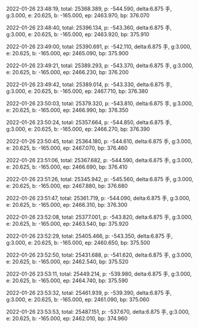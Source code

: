 2022-01-26 23:48:19, total: 25368.389, p: -544.590, delta:6.875 手, g:3.000, e: 20.625, b: -165.000, ep: 2463.970, bp: 376.070

2022-01-26 23:48:40, total: 25396.134, p: -543.360, delta:6.875 手, g:3.000, e: 20.625, b: -165.000, ep: 2463.920, bp: 375.910

2022-01-26 23:49:00, total: 25390.691, p: -542.110, delta:6.875 手, g:3.000, e: 20.625, b: -165.000, ep: 2465.090, bp: 375.900

2022-01-26 23:49:21, total: 25389.293, p: -543.370, delta:6.875 手, g:3.000, e: 20.625, b: -165.000, ep: 2466.230, bp: 376.200

2022-01-26 23:49:42, total: 25389.014, p: -543.330, delta:6.875 手, g:3.000, e: 20.625, b: -165.000, ep: 2467.710, bp: 376.380

2022-01-26 23:50:03, total: 25379.320, p: -543.810, delta:6.875 手, g:3.000, e: 20.625, b: -165.000, ep: 2466.990, bp: 376.350

2022-01-26 23:50:24, total: 25357.664, p: -544.850, delta:6.875 手, g:3.000, e: 20.625, b: -165.000, ep: 2466.270, bp: 376.390

2022-01-26 23:50:45, total: 25364.180, p: -544.610, delta:6.875 手, g:3.000, e: 20.625, b: -165.000, ep: 2467.070, bp: 376.460

2022-01-26 23:51:06, total: 25367.682, p: -544.590, delta:6.875 手, g:3.000, e: 20.625, b: -165.000, ep: 2466.690, bp: 376.410

2022-01-26 23:51:26, total: 25345.942, p: -545.560, delta:6.875 手, g:3.000, e: 20.625, b: -165.000, ep: 2467.880, bp: 376.680

2022-01-26 23:51:47, total: 25361.719, p: -544.090, delta:6.875 手, g:3.000, e: 20.625, b: -165.000, ep: 2466.310, bp: 376.300

2022-01-26 23:52:08, total: 25377.001, p: -543.820, delta:6.875 手, g:3.000, e: 20.625, b: -165.000, ep: 2463.540, bp: 375.920

2022-01-26 23:52:29, total: 25405.466, p: -543.350, delta:6.875 手, g:3.000, e: 20.625, b: -165.000, ep: 2460.650, bp: 375.500

2022-01-26 23:52:50, total: 25431.688, p: -541.620, delta:6.875 手, g:3.000, e: 20.625, b: -165.000, ep: 2462.540, bp: 375.520

2022-01-26 23:53:11, total: 25449.214, p: -539.980, delta:6.875 手, g:3.000, e: 20.625, b: -165.000, ep: 2464.740, bp: 375.590

2022-01-26 23:53:32, total: 25461.939, p: -539.390, delta:6.875 手, g:3.000, e: 20.625, b: -165.000, ep: 2461.090, bp: 375.060

2022-01-26 23:53:53, total: 25487.151, p: -537.670, delta:6.875 手, g:3.000, e: 20.625, b: -165.000, ep: 2462.010, bp: 374.960